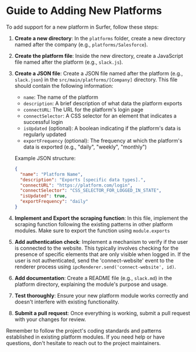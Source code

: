 # Guide to Adding New Platforms

To add support for a new platform in Surfer, follow these steps:

1. **Create a new directory**: In the `platforms` folder, create a new directory named after the company (e.g., `platforms/Salesforce`).

2. **Create the platform file**: Inside the new directory, create a JavaScript file named after the platform (e.g., `slack.js`).

3. **Create a JSON file**: Create a JSON file named after the platform (e.g., `slack.json`) in the `src/main/platforms/[Company]` directory. This file should contain the following information:
   - `name`: The name of the platform
   - `description`: A brief description of what data the platform exports
   - `connectURL`: The URL for the platform's login page
   - `connectSelector`: A CSS selector for an element that indicates a successful login
   - `isUpdated` (optional): A boolean indicating if the platform's data is regularly updated
   - `exportFrequency` (optional): The frequency at which the platform's data is exported (e.g., "daily", "weekly", "monthly")

   Example JSON structure:
   ```json
   {
     "name": "Platform Name",
     "description": "Exports [specific data types].",
     "connectURL": "https://platform.com/login",
     "connectSelector": "CSS_SELECTOR_FOR_LOGGED_IN_STATE",
     "isUpdated": true,
     "exportFrequency": "daily"
   }
   ```

4. **Implement and Export the scraping function**: In this file, implement the scraping function following the existing patterns in other platform modules. Make sure to export the function using `module.exports`

5. **Add authentication check**: Implement a mechanism to verify if the user is connected to the website. This typically involves checking for the presence of specific elements that are only visible when logged in. If the user is not authenticated, send the 'connect-website' event to the renderer process using `ipcRenderer.send('connect-website', id)`.

6. **Add documentation**: Create a README file (e.g., `slack.md`) in the platform directory, explaining the module's purpose and usage.

7. **Test thoroughly**: Ensure your new platform module works correctly and doesn't interfere with existing functionality.

8. **Submit a pull request**: Once everything is working, submit a pull request with your changes for review.

Remember to follow the project's coding standards and patterns established in existing platform modules. If you need help or have questions, don't hesitate to reach out to the project maintainers.
